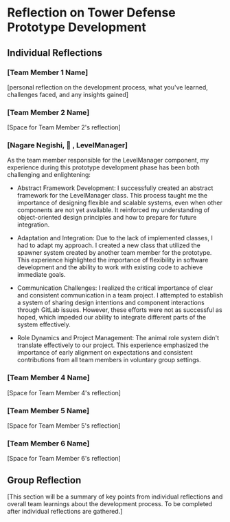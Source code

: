 # Reflection on Tower Defense Prototype Development

## Individual Reflections

### [Team Member 1 Name]
[personal reflection on the development process, what you've learned, challenges faced, and any insights gained]

### [Team Member 2 Name]
[Space for Team Member 2's reflection]

### [Nagare Negishi, 🐶 , LevelManager]

As the team member responsible for the LevelManager component, my experience during this prototype development phase has been both challenging and enlightening:

- Abstract Framework Development: I successfully created an abstract framework for the LevelManager class. This process taught me the importance of designing flexible and scalable systems, even when other components are not yet available. It reinforced my understanding of object-oriented design principles and how to prepare for future integration.

- Adaptation and Integration: Due to the lack of implemented classes, I had to adapt my approach. I created a new class that utilized the spawner system created by another team member for the prototype. This experience highlighted the importance of flexibility in software development and the ability to work with existing code to achieve immediate goals.

- Communication Challenges: I realized the critical importance of clear and consistent communication in a team project. I attempted to establish a system of sharing design intentions and component interactions through GitLab issues. However, these efforts were not as successful as hoped, which impeded our ability to integrate different parts of the system effectively.

- Role Dynamics and Project Management: The animal role system didn't translate effectively to our project. This experience emphasized the importance of early alignment on expectations and consistent contributions from all team members in voluntary group settings.

### [Team Member 4 Name]
[Space for Team Member 4's reflection]

### [Team Member 5 Name]
[Space for Team Member 5's reflection]

### [Team Member 6 Name]
[Space for Team Member 6's reflection]

## Group Reflection
[This section will be a summary of key points from individual reflections and overall team learnings about the development process. To be completed after individual reflections are gathered.]
